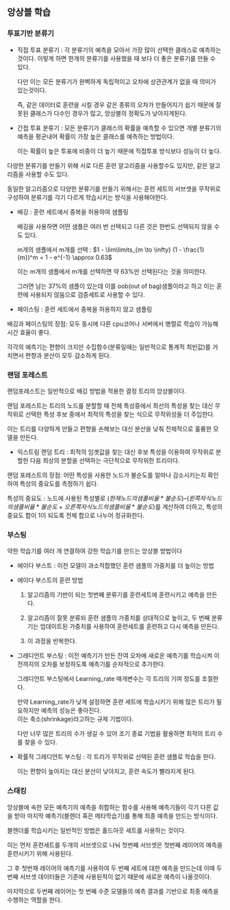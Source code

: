 ## 앙상블 학습

### 투표기반 분류기

- 직접 투표 분류기 : 각 분류기의 예측을 모아서 가장 많이 선택한 클래스로 예측하는 것이다.
  이렇게 하면 한개의 분류기를 사용했을 때 보다 더 좋은 분류기를 만들 수 있다.
  
  다만 이는 모든 분류기가 완벽하게 독립적이고 오차에 상관관계가 없을 때 의미가 있는것이다.
  
  즉, 같은 데이터로 훈련을 시킬 경우 같은 종류의 오차가 만들어지기 쉽기 때문에 잘못된 클래스가 다수인 경우가 많고, 앙상블의 정확도가 낮아지게된다.

 - 간접 투표 분류기 : 모든 분류기가 클래스의 확률을 예측할 수 있으면 개별 분류기의 예측을 평균내어 확률이 가장 높은 클래스를 예측하는 방법이다.

   이는 확률이 높은 투표에 비중이 더 높기 때문에 직접투표 방식보다 성능이 더 높다.

다양한 분류기를 만들기 위해 서로 다른 훈련 알고리즘을 사용할수도 있지만, 같은 알고리즘을 사용할 수도 있다.

동일한 알고리즘으로 다양한 분류기를 만들기 위해서는 훈련 세트의 서브셋을 무작위로 구성하여 분류기를 각기 다르게 학습시키는 방식을 사용해야한다.

 - 배깅 : 훈련 세트에서 중복을 허용하여 샘플링
   
   배깅을 사용하면 어떤 샘플은 여러 번 선택되고 다른 것은 한번도 선택되지 않을 수도 있다.
   
   m개의 샘플에서 m개를 선택 : $1 - \lim\limits_{m \to \infty} (1 - \frac{1}{m})^m = 1 - e^{-1} \approx 0.63$

   이는 m개의 샘플에서 m개를 선택하면 약 63%만 선택된다는 것을 의미한다.
   
   그러면 남는 37%의 샘플이 있는데 이를 oob(out of bag)샘플이라고 하고 이는 훈련에 사용되지 않음으로 검증세트로 사용할 수 있다.
   
 - 페이스팅 : 훈련 세트에서 중복을 허용하지 않고 샘플링
   
배깅과 페이스팅의 장점: 모두 동시에 다른 cpu코어나 서버에서 병렬로 학습이 가능해 시간 효율이 좋다.

각각의 예측기는 편향이 크지만 수집함수(분류일때는 일반적으로 통계적 최빈값)를 거치면서 편향과 분산이 모두 감소하게 된다.

### 랜덤 포레스트

랜덤포레스트는 일반적으로 배깅 방법을 적용한 결정 트리의 앙상블이다.

랜덤 포레스트는 트리의 노드를 분할할 때 전체 특성중에서 최선의 특성을 찾는 대신 무작위로 선택한 특성 후보 중에서 최적의 특성을 찾는 식으로 무작위성을 더 주입한다.

이는 트리를 다양하게 만들고 편향을 손해보는 대신 분산을 낮춰 전체적으로 훌륭한 모델을 만든다.

 - 익스트림 랜덤 트리 : 최적의 임곗값을 찾는 대신 후보 특성을 이용하여 무작위로 분할한 다음 최상의 분할을 선택하는 극단적으로 무작위한 트리이다.

랜덤 포레스트의 장점: 어떤 특성을 사용한 노드가 불순도를 얼마나 감소시키는지 확인하여 특성의 중요도를 측정하기 쉽다.

특성의 중요도 : 노드에 사용된 특성별로 $(현재 노드의 샘풀 비율 * 불순도) – (왼쪽자식노드의 샘플 비율 * 불순도 + 오른쪽자식노드의 샘플비율 * 불순도)$를 계산하여 더하고, 특성의 중요도 합이 1이 되도록 전체 합으로 나누어 정규화한다.

### 부스팅

약한 학습기를 여러 개 연결하여 강한 학습기를 만드는 앙상블 방법이다

 - 에이다 부스트 : 이전 모델이 과소적합했던 훈련 샘플의 가중치를 더 높이는 방법

 - 에이다 부스트의 훈련 방법
   
   1. 알고리즘의 기반이 되는 첫번째 분류기를 훈련세트에 훈련시키고 예측을 만든다.
  
   2. 알고리즘이 잘못 분류되 훈련 샘플의 가중치를 상대적으로 높이고, 두 번째 분류기는 업데이트된 가중치를 사용하여 훈련세트를 훈련하고 다시 예측을 만든다.
  
   3. 이 과정을 반복한다.

 - 그레디언트 부스팅 : 이전 예측기가 만든 잔여 오차에 새로운 예측기를 학습시켜 이전까지의 오차를 보정하도록 예측기를 순차적으로 추가한다.
   
   그레디언트 부스팅에서 Learning_rate 매개변수는 각 트리의 기여 정도를 조절한다.

   만약 Learning_rate가 낮게 설정하면 훈련 세트에 학습시키기 위해 많은 트리가 필요하지만 예측의 성능은 좋아진다.<br>
   이는 축소(shrinkage)라고하는 규제 기법이다.

   다만 너무 많은 트리의 수가 생길 수 있어 조기 종료 기법을 활용하면 최적의 트리 수를 찾을 수 있다.
   
 - 확률적 그레디언트 부스팅 : 각 트리가 무작위로 선택된 훈련 샘플로 학습을 한다.
 
   이는 편향이 높아지는 대신 분산이 낮아지고, 훈련 속도가 빨라지게 된다.

### 스태킹

앙상블에 속한 모든 예측기의 예측을 취합하는 함수를 사용해 예측기들이 각기 다른 값을 받아 마지막 예측기(블렌더 혹은 메타학습기)를 통해 최종 예측을 만드는 방식이다.

블렌더를 학습시키는 일반적인 방법은 홀드아웃 세트를 사용하는 것이다.

이는 먼저 훈련세트를 두개의 서브셋으로 나눠 첫번째 서브셋은 첫번째 레이어의 예측을 훈련시키기 위해 사용된다. 

그 후 첫번재 레이어의 예측기를 사용하여 두 번째 세트에 대한 예측을 만드는데 이때 두 번째 서브셋 데이터들은 기존에 사용된적이 없기 때문에 새로운 예측이 나올것이다.

마지막으로 두번째 레이어는 첫 번째 수준 모델들의 예측 결과를 기반으로 최종 예측을 수행하는 역할을 한다.

